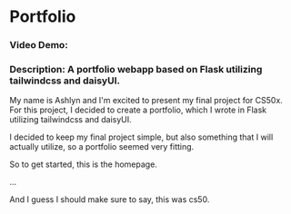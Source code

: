 # Portfolio
### Video Demo:  <URL HERE>
### Description: A portfolio webapp based on Flask utilizing tailwindcss and daisyUI.

My name is Ashlyn and I'm excited to present my final project for CS50x.  For this project, I decided to create a portfolio, which I wrote in Flask utilizing tailwindcss and daisyUI.

I decided to keep my final project simple, but also something that I will actually utilize, so a portfolio seemed very fitting.

So to get started, this is the homepage.


...

And I guess I should make sure to say, this was cs50.